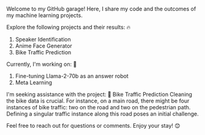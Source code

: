 Welcome to my GitHub garage! Here, I share my code and the outcomes of my machine learning projects.

Explore the following projects and their results: 🔥
1. Speaker Identification  
2. Anime Face Generator  
3. Bike Traffic Prediction

Currently, I'm working on: 🔨
1. Fine-tuning Llama-2-70b as an answer robot  
2. Meta Learning

I'm seeking assistance with the project: 🧪
Bike Traffic Prediction
Cleaning the bike data is crucial. For instance, on a main road, there might be four instances of bike traffic: two on the road and two on the pedestrian path. Defining a singular traffic instance along this road poses an initial challenge.

Feel free to reach out for questions or comments. Enjoy your stay! 😊

<!--
**Wen-ChuangChou/Wen-ChuangChou** is a ✨ _special_ ✨ repository because its `README.md` (this file) appears on your GitHub profile.

Here are some ideas to get you started:

- 🔭 I’m currently working on ...
- 🌱 I’m currently learning ...
- 👯 I’m looking to collaborate on ...
- 🤔 I’m looking for help with ...
- 💬 Ask me about ...
- 📫 How to reach me: ...
- 😄 Pronouns: ...
- ⚡ Fun fact: ...
-->
